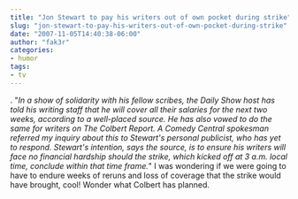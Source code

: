 ```yaml
---
title: "Jon Stewart to pay his writers out of own pocket during strike"
slug: "jon-stewart-to-pay-his-writers-out-of-own-pocket-during-strike"
date: "2007-11-05T14:40:38-06:00"
author: "fak3r"
categories:
- humor
tags:
- tv
---
```


. "_In a show of solidarity with his fellow scribes, the Daily Show host has told his writing staff that he will cover all their salaries for the next two weeks, according to a well-placed source. He has also vowed to do the same for writers on The Colbert Report. A Comedy Central spokesman referred my inquiry about this to Stewart's personal publicist, who has yet to respond. Stewart's intention, says the source, is to ensure his writers will face no financial hardship should the strike, which kicked off at 3 a.m. local time, conclude within that time frame._" I was wondering if we were going to have to endure weeks of reruns and loss of coverage that the strike would have brought, cool! Wonder what Colbert has planned.

